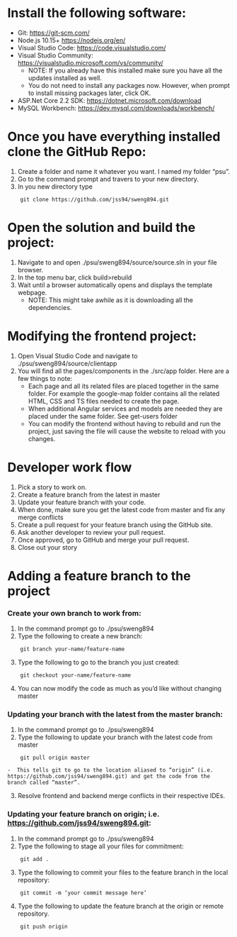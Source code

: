 # Install the following software:
* Git: https://git-scm.com/
* Node.js 10.15+ https://nodejs.org/en/
* Visual Studio Code: https://code.visualstudio.com/
* Visual Studio Community: https://visualstudio.microsoft.com/vs/community/
    - NOTE: If you already have this installed make sure you have all the updates installed as well.
    - You do not need to install any packages now. However, when prompt to install missing packages later, click OK.
* ASP.Net Core 2.2 SDK: https://dotnet.microsoft.com/download
* MySQL Workbench: https://dev.mysql.com/downloads/workbench/

# Once you have everything installed clone the GitHub Repo:
1. Create a folder and name it whatever you want. I named my folder “psu”.
2. Go to the command prompt and travers to your new directory.
3. In you new directory type
```
    git clone https://github.com/jss94/sweng894.git
```

# Open the solution and build the project:
1. Navigate to and open ./psu/sweng894/source/source.sln in your file browser.
2. In the top menu bar, click build>rebuild
3. Wait until a browser automatically opens and displays the template webpage. 
    - NOTE: This might take awhile as it is downloading all the dependencies.

# Modifying the frontend project:
1. Open Visual Studio Code and navigate to ./psu/sweng894/source/clientapp
2. You will find all the pages/components in the ./src/app folder. Here are a few things to note:
    - Each page and all its related files are placed together in the same folder. For example the google-map folder contains all the related HTML, CSS and TS files needed to create the page. 
    - When additional Angular services and models are needed they are placed under the same folder. See get-users folder
    - You can modify the frontend without having to rebuild and run the project, just saving the file will cause the website to reload with you changes.


# Developer work flow
1. Pick a story to work on. 
2. Create a feature branch from the latest in master
3. Update your feature branch with your code.
4. When done, make sure you get the latest code from master and fix any merge conflicts
5. Create a pull request for your feature branch using the GitHub site.
6. Ask another developer to review your pull request.
7. Once approved, go to GitHub and merge your pull request.
8. Close out your story

# Adding a feature branch to the project

### Create your own branch to work from:
1. In the command prompt go to ./psu/sweng894
2. Type the following to create a new branch:
```
    git branch your-name/feature-name
```
3. Type the following to go to the branch you just created:
```
    git checkout your-name/feature-name
```
4. You can now modify the code as much as you’d like without changing master

### Updating your branch with the latest from the master branch:
1. In the command prompt go to ./psu/sweng894
2. Type the following to update your branch with the latest code from master
```
    git pull origin master
```
    -  This tells git to go to the location aliased to “origin” (i.e. https://github.com/jss94/sweng894.git) and get the code from the branch called “master”.
3. Resolve frontend and backend merge conflicts in their respective IDEs.

### Updating your feature branch on origin; i.e. https://github.com/jss94/sweng894.git:
1. In the command prompt go to ./psu/sweng894
2. Type the following to stage all your files for commitment:
```
    git add .
```
3. Type the following to commit your files to the feature branch in the local repository:
```
    git commit -m ‘your commit message here’
```
4. Type the following to update the feature branch at the origin or remote repository. 
```
    git push origin 
```
